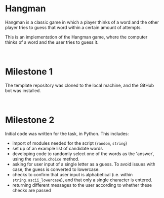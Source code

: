# Hangman
Hangman is a classic game in which a player thinks of a word and the other player tries to guess that word within a certain amount of attempts.

This is an implementation of the Hangman game, where the computer thinks of a word and the user tries to guess it. 

&nbsp;
# Milestone 1

The template repository was cloned to the local machine, and the GitHub bot was installed.

&nbsp;
# Milestone 2

Initial code was written for the task, in Python.  This includes: 

- import of modules needed for the script (`random`, `string`)
- set up of an example list of candidate words
- developing code to randomly select one of the words as the 'answer', using the `random.choice` method.
- asking for user input of a single letter as a guess. To avoid issues with case, the guess is converted to lowercase.
- checks to confirm that user input is alphabetical (i.e. within `string.ascii_lowercase`), and that only a single character is entered.
- returning different messages to the user according to whether these checks are passed


